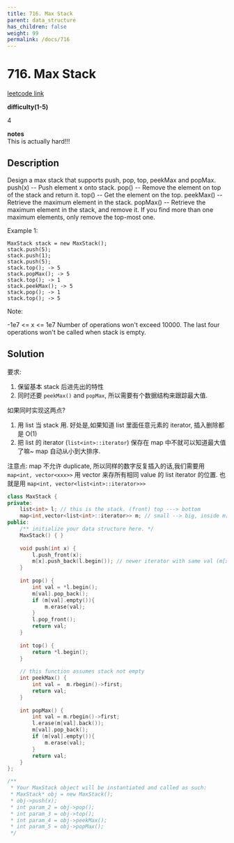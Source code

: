 ```yaml
---
title: 716. Max Stack
parent: data_structure
has_children: false
weight: 99
permalink: /docs/716
---
```

# 716. Max Stack
[leetcode link](https://leetcode.com/problems/max-stack/)

**difficulty(1-5)** 

4

**notes**   
This is actually hard!!!

## Description
Design a max stack that supports push, pop, top, peekMax and popMax.
push(x) -- Push element x onto stack.
pop() -- Remove the element on top of the stack and return it.
top() -- Get the element on the top.
peekMax() -- Retrieve the maximum element in the stack.
popMax() -- Retrieve the maximum element in the stack, and remove it. If you find more than one maximum elements, only remove the top-most one.

Example 1:
```
MaxStack stack = new MaxStack();
stack.push(5); 
stack.push(1);
stack.push(5);
stack.top(); -> 5
stack.popMax(); -> 5
stack.top(); -> 1
stack.peekMax(); -> 5
stack.pop(); -> 1
stack.top(); -> 5
```

Note:

-1e7 <= x <= 1e7
Number of operations won't exceed 10000.
The last four operations won't be called when stack is empty.

## Solution

要求:
1. 保留基本 stack 后进先出的特性
2. 同时还要 `peekMax()` and `popMax`, 所以需要有个数据结构来跟踪最大值. 

如果同时实现这两点? 
1. 用 list 当 stack 用. 好处是,如果知道 list 里面任意元素的 iterator, 插入删除都是 O(1)
2. 把 list 的 iterator (`list<int>::iterator`) 保存在 map 中不就可以知道最大值了嘛~ map 自动从小到大排序.

注意点:
map 不允许 duplicate, 所以同样的数字反复插入的话,我们需要用 `map<int, vector<xxx>>` 用 vector 来存所有相同 value
的 list iterator 的位置. 也就是用 `map<int, vector<list<int>::iterator>>>` 

```c++
class MaxStack {
private:
    list<int> l; // this is the stack. (front) top ---> bottom
    map<int,vector<list<int>::iterator>> m; // small --> big, inside m[val] newer ones are on back of vector
public:
    /** initialize your data structure here. */
    MaxStack() { }
    
    void push(int x) {
        l.push_front(x);
        m[x].push_back(l.begin()); // newer iterator with same val (m[x]) is put in back of vector
    }
    
    int pop() {
        int val = *l.begin();
        m[val].pop_back();
        if (m[val].empty()){
            m.erase(val);
        }
        l.pop_front();
        return val;
    }
    
    int top() {
        return *l.begin();
    }
    
    // this function assumes stack not empty
    int peekMax() {
        int val =  m.rbegin()->first;
        return val;
    }
    
    int popMax() {
        int val = m.rbegin()->first;
        l.erase(m[val].back());
        m[val].pop_back();
        if (m[val].empty()){
            m.erase(val);
        }
        return val;
    }
};

/**
 * Your MaxStack object will be instantiated and called as such:
 * MaxStack* obj = new MaxStack();
 * obj->push(x);
 * int param_2 = obj->pop();
 * int param_3 = obj->top();
 * int param_4 = obj->peekMax();
 * int param_5 = obj->popMax();
 */
```
